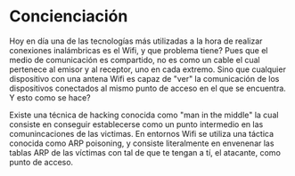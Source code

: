 # Concienciación

Hoy en día una de las tecnologías más utilizadas a la hora de realizar conexiones inalámbricas es el Wifi, y que problema tiene? Pues que el medio de comunicación es compartido, no es como un cable el cual pertenece al emisor y al receptor, uno en cada extremo. Sino que cualquier dispositivo con una antena Wifi es capaz de "ver" la comunicación de los dispositivos conectados al mismo punto de acceso en el que se encuentra. Y esto como se hace?

Existe una técnica de hacking conocida como "man in the middle" la cual consiste en conseguir establecerse como un punto intermedio en las comunincaciones de las victimas. En entornos Wifi se utiliza una táctica conocida como ARP poisoning, y consiste literalmente en envenenar las tablas ARP de las víctimas con tal de que te tengan a tí, el atacante, como punto de acceso.  
